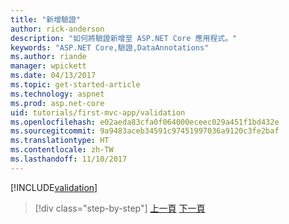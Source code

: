 ```yaml
---
title: "新增驗證"
author: rick-anderson
description: "如何將驗證新增至 ASP.NET Core 應用程式。"
keywords: "ASP.NET Core,驗證,DataAnnotations"
ms.author: riande
manager: wpickett
ms.date: 04/13/2017
ms.topic: get-started-article
ms.technology: aspnet
ms.prod: asp.net-core
uid: tutorials/first-mvc-app/validation
ms.openlocfilehash: e02aeda83cfa0f064000eceec029a451f1bd432e
ms.sourcegitcommit: 9a9483aceb34591c97451997036a9120c3fe2baf
ms.translationtype: HT
ms.contentlocale: zh-TW
ms.lasthandoff: 11/10/2017
---
```

[!INCLUDE[validation](../../includes/mvc-intro/validation.md)]

>[!div class="step-by-step"]
[上一頁](new-field.md)
[下一頁](details.md)  
